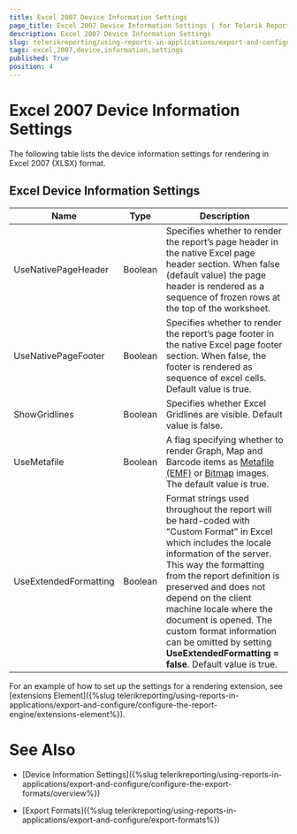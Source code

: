 ```yaml
---
title: Excel 2007 Device Information Settings
page_title: Excel 2007 Device Information Settings | for Telerik Reporting Documentation
description: Excel 2007 Device Information Settings
slug: telerikreporting/using-reports-in-applications/export-and-configure/configure-the-export-formats/excel-2007-device-information-settings
tags: excel,2007,device,information,settings
published: True
position: 4
---
```


# Excel 2007 Device Information Settings



The following table lists the device information settings for rendering in Excel 2007 (XLSX) format.

## Excel Device Information Settings


| Name | Type | Description |
| ------ | ------ | ------ |
|UseNativePageHeader|Boolean|Specifies whether to render the report’s page header in the native Excel page header                 section. When false (default value) the page header is rendered as a sequence of frozen rows at the top                 of the worksheet.|
|UseNativePageFooter|Boolean|Specifies whether to render the report’s page footer in the native Excel page footer section. When                 false, the footer is rendered as sequence of excel cells. Default value is true.|
|ShowGridlines|Boolean|Specifies whether Excel Gridlines are visible. Default value is false.|
|UseMetafile|Boolean|A flag specifying whether to render Graph, Map and Barcode items as  [Metafile (EMF)](http://msdn.microsoft.com/en-us/library/windows/desktop/ms536391(v=vs.85).aspx) or  [Bitmap](http://msdn.microsoft.com/en-us/library/windows/desktop/ms536393(v=vs.85).aspx) images. The default value is true.|
|UseExtendedFormatting|Boolean|Format strings used throughout the report will be hard-coded with "Custom Format" in Excel which includes the locale information of the server.                 This way the formatting from the report definition is preserved and does not depend on the client machine locale where the document is opened.                 The custom format information can be omitted by setting __UseExtendedFormatting = false__.                 Default value is true.|


For an example of how to set up the settings for a rendering extension, see [extensions Element]({%slug telerikreporting/using-reports-in-applications/export-and-configure/configure-the-report-engine/extensions-element%}).         


# See Also


 

* [Device Information Settings]({%slug telerikreporting/using-reports-in-applications/export-and-configure/configure-the-export-formats/overview%})

 

* [Export Formats]({%slug telerikreporting/using-reports-in-applications/export-and-configure/export-formats%})


